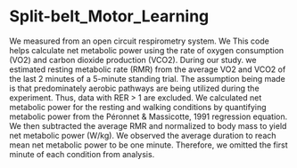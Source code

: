 # Split-belt_Motor_Learning
We measured  from an open circuit respirometry system. We 
This code helps calculate net metabolic power using the rate of oxygen consumption (VO2) and carbon dioxide production (VCO2). During our study. we estimated resting metabolic rate (RMR) from the average VO2 and VCO2 of the last 2 minutes of a 5-minute standing trial. The assumption being made is that predominately aerobic pathways are being utilized during the experiment. Thus, data with RER > 1 are excluded. We calculated net metabolic power for the resting and walking conditions by quantifying metabolic power from the Péronnet & Massicotte, 1991 regression equation. We then subtracted the average RMR and normalized to body mass to yield net metabolic power (W/kg). We observed the average duration to reach mean net metabolic power to be one minute. Therefore, we omitted the first minute of each condition from analysis.


